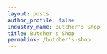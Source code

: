 ```yaml
---
layout: posts 
author_profile: false 
industry_name: Butcher's Shop
title: Butcher's Shop
permalink: /butcher's-shop
---
```

